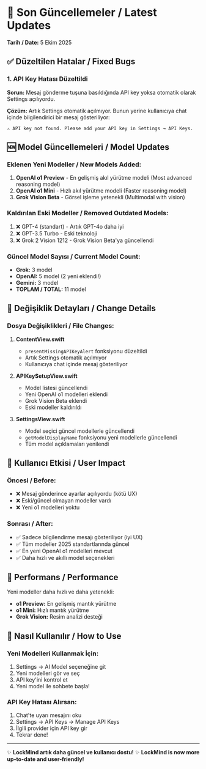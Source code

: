 # 🔄 Son Güncellemeler / Latest Updates

**Tarih / Date:** 5 Ekim 2025

## ✅ Düzeltilen Hatalar / Fixed Bugs

### 1. API Key Hatası Düzeltildi
**Sorun:** Mesaj gönderme tuşuna basıldığında API key yoksa otomatik olarak Settings açılıyordu.

**Çözüm:** Artık Settings otomatik açılmıyor. Bunun yerine kullanıcıya chat içinde bilgilendirici bir mesaj gösteriliyor:
```
⚠️ API key not found. Please add your API key in Settings → API Keys.
```

## 🆕 Model Güncellemeleri / Model Updates

### Eklenen Yeni Modeller / New Models Added:
1. **OpenAI o1 Preview** - En gelişmiş akıl yürütme modeli (Most advanced reasoning model)
2. **OpenAI o1 Mini** - Hızlı akıl yürütme modeli (Faster reasoning model)
3. **Grok Vision Beta** - Görsel işleme yetenekli (Multimodal with vision)

### Kaldırılan Eski Modeller / Removed Outdated Models:
1. ❌ GPT-4 (standart) - Artık GPT-4o daha iyi
2. ❌ GPT-3.5 Turbo - Eski teknoloji
3. ❌ Grok 2 Vision 1212 - Grok Vision Beta'ya güncellendi

### Güncel Model Sayısı / Current Model Count:
- **Grok:** 3 model
- **OpenAI:** 5 model (2 yeni eklendi!)
- **Gemini:** 3 model
- **TOPLAM / TOTAL:** 11 model

## 📝 Değişiklik Detayları / Change Details

### Dosya Değişiklikleri / File Changes:

1. **ContentView.swift**
   - `presentMissingAPIKeyAlert` fonksiyonu düzeltildi
   - Artık Settings otomatik açılmıyor
   - Kullanıcıya chat içinde mesaj gösteriliyor

2. **APIKeySetupView.swift**
   - Model listesi güncellendi
   - Yeni OpenAI o1 modelleri eklendi
   - Grok Vision Beta eklendi
   - Eski modeller kaldırıldı

3. **SettingsView.swift**
   - Model seçici güncel modellerle güncellendi
   - `getModelDisplayName` fonksiyonu yeni modellerle güncellendi
   - Tüm model açıklamaları yenilendi

## 🎯 Kullanıcı Etkisi / User Impact

### Öncesi / Before:
- ❌ Mesaj gönderince ayarlar açılıyordu (kötü UX)
- ❌ Eski/güncel olmayan modeller vardı
- ❌ Yeni o1 modelleri yoktu

### Sonrası / After:
- ✅ Sadece bilgilendirme mesajı gösteriliyor (iyi UX)
- ✅ Tüm modeller 2025 standartlarında güncel
- ✅ En yeni OpenAI o1 modelleri mevcut
- ✅ Daha hızlı ve akıllı model seçenekleri

## 🚀 Performans / Performance

Yeni modeller daha hızlı ve daha yetenekli:
- **o1 Preview:** En gelişmiş mantık yürütme
- **o1 Mini:** Hızlı mantık yürütme
- **Grok Vision:** Resim analizi desteği

## 📱 Nasıl Kullanılır / How to Use

### Yeni Modelleri Kullanmak İçin:
1. Settings → AI Model seçeneğine git
2. Yeni modelleri gör ve seç
3. API key'ini kontrol et
4. Yeni model ile sohbete başla!

### API Key Hatası Alırsan:
1. Chat'te uyarı mesajını oku
2. Settings → API Keys → Manage API Keys
3. İlgili provider için API key gir
4. Tekrar dene!

---

✨ **LockMind artık daha güncel ve kullanıcı dostu!**
✨ **LockMind is now more up-to-date and user-friendly!**

